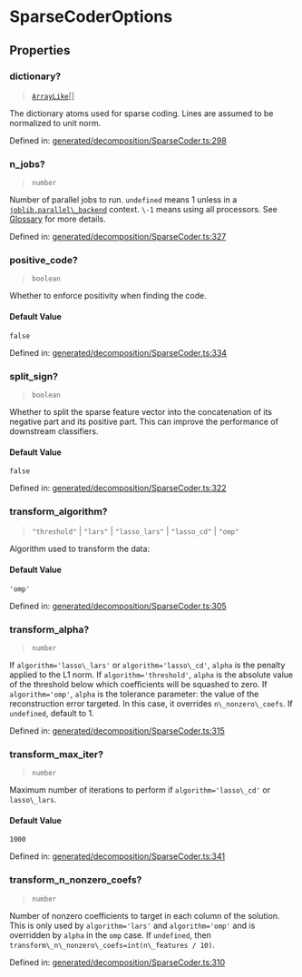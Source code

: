 # SparseCoderOptions

## Properties

### dictionary?

> [`ArrayLike`](../types/ArrayLike.md)[]

The dictionary atoms used for sparse coding. Lines are assumed to be normalized to unit norm.

Defined in:  [generated/decomposition/SparseCoder.ts:298](https://github.com/transitive-bullshit/scikit-learn-ts/blob/92ab806/packages/sklearn/src/generated/decomposition/SparseCoder.ts#L298)

### n\_jobs?

> `number`

Number of parallel jobs to run. `undefined` means 1 unless in a [`joblib.parallel\_backend`](https://joblib.readthedocs.io/en/latest/parallel.html#joblib.parallel_backend "(in joblib v1.3.0.dev0)") context. `\-1` means using all processors. See [Glossary](../../glossary.html#term-n_jobs) for more details.

Defined in:  [generated/decomposition/SparseCoder.ts:327](https://github.com/transitive-bullshit/scikit-learn-ts/blob/92ab806/packages/sklearn/src/generated/decomposition/SparseCoder.ts#L327)

### positive\_code?

> `boolean`

Whether to enforce positivity when finding the code.

#### Default Value

`false`

Defined in:  [generated/decomposition/SparseCoder.ts:334](https://github.com/transitive-bullshit/scikit-learn-ts/blob/92ab806/packages/sklearn/src/generated/decomposition/SparseCoder.ts#L334)

### split\_sign?

> `boolean`

Whether to split the sparse feature vector into the concatenation of its negative part and its positive part. This can improve the performance of downstream classifiers.

#### Default Value

`false`

Defined in:  [generated/decomposition/SparseCoder.ts:322](https://github.com/transitive-bullshit/scikit-learn-ts/blob/92ab806/packages/sklearn/src/generated/decomposition/SparseCoder.ts#L322)

### transform\_algorithm?

> `"threshold"` \| `"lars"` \| `"lasso_lars"` \| `"lasso_cd"` \| `"omp"`

Algorithm used to transform the data:

#### Default Value

`'omp'`

Defined in:  [generated/decomposition/SparseCoder.ts:305](https://github.com/transitive-bullshit/scikit-learn-ts/blob/92ab806/packages/sklearn/src/generated/decomposition/SparseCoder.ts#L305)

### transform\_alpha?

> `number`

If `algorithm='lasso\_lars'` or `algorithm='lasso\_cd'`, `alpha` is the penalty applied to the L1 norm. If `algorithm='threshold'`, `alpha` is the absolute value of the threshold below which coefficients will be squashed to zero. If `algorithm='omp'`, `alpha` is the tolerance parameter: the value of the reconstruction error targeted. In this case, it overrides `n\_nonzero\_coefs`. If `undefined`, default to 1.

Defined in:  [generated/decomposition/SparseCoder.ts:315](https://github.com/transitive-bullshit/scikit-learn-ts/blob/92ab806/packages/sklearn/src/generated/decomposition/SparseCoder.ts#L315)

### transform\_max\_iter?

> `number`

Maximum number of iterations to perform if `algorithm='lasso\_cd'` or `lasso\_lars`.

#### Default Value

`1000`

Defined in:  [generated/decomposition/SparseCoder.ts:341](https://github.com/transitive-bullshit/scikit-learn-ts/blob/92ab806/packages/sklearn/src/generated/decomposition/SparseCoder.ts#L341)

### transform\_n\_nonzero\_coefs?

> `number`

Number of nonzero coefficients to target in each column of the solution. This is only used by `algorithm='lars'` and `algorithm='omp'` and is overridden by `alpha` in the `omp` case. If `undefined`, then `transform\_n\_nonzero\_coefs=int(n\_features / 10)`.

Defined in:  [generated/decomposition/SparseCoder.ts:310](https://github.com/transitive-bullshit/scikit-learn-ts/blob/92ab806/packages/sklearn/src/generated/decomposition/SparseCoder.ts#L310)
